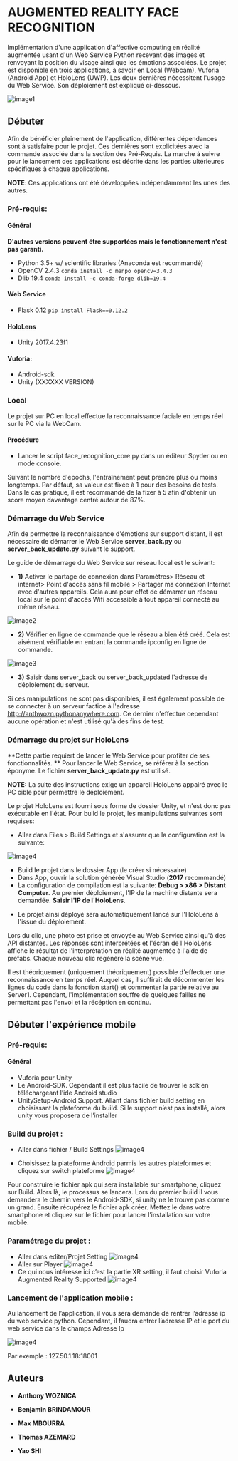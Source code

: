# AUGMENTED REALITY FACE RECOGNITION

Implémentation d'une application d'affective computing en réalité augmentée usant d'un Web Service Python recevant des images et renvoyant la position du visage ainsi que les émotions associées.
Le projet est disponible en trois applications, à savoir en Local (Webcam), Vuforia (Android App) et HoloLens (UWP). Les deux dernières nécessitent l'usage du Web Service. Son déploiement est expliqué ci-dessous.

![image1](https://github.com/thewozn/Projet-VR---ET5-INFO/blob/master/Images/Background.png)

## Débuter
Afin de bénéficier pleinement de l'application, différentes dépendances sont à satisfaire pour le projet. Ces dernières sont explicitées avec la commande associée dans la section des Pré-Requis. La marche à suivre pour le lancement des applications est décrite dans les parties ultérieures spécifiques à chaque applications.

**NOTE**: Ces applications ont été développées indépendamment les unes des autres.


### Pré-requis:
#### Général
**D'autres versions peuvent être supportées mais le fonctionnement n'est pas garanti.**
* Python 3.5+ w/ scientific libraries (Anaconda est recommandé)
* OpenCV 2.4.3 `conda install -c menpo opencv=3.4.3`
* Dlib 19.4 `conda install -c conda-forge dlib=19.4`

#### Web Service
* Flask 0.12 `pip install Flask==0.12.2`

#### HoloLens
- Unity 2017.4.23f1

#### Vuforia:
- Android-sdk
- Unity (XXXXXX VERSION)


### Local
Le projet sur PC en local effectue la reconnaissance faciale en temps réel sur le PC via la WebCam.

#### Procédure
* Lancer le script face_recognition_core.py dans un éditeur Spyder ou en mode console. 

Suivant le nombre d'epochs, l'entraînement peut prendre plus ou moins longtemps. Par défaut, sa valeur est fixée à 1 pour des besoins de tests. Dans le cas pratique, il est recommandé de la fixer à 5 afin d'obtenir un score moyen davantage centré autour de 87%.

### Démarrage du Web Service
Afin de permettre la reconnaissance d'émotions sur support distant, il est nécessaire de démarrer le Web Service **server_back.py** ou **server_back_update.py** suivant le support.

Le guide de démarrage du Web Service sur réseau local est le suivant:
* **1)** Activer le partage de connexion dans Paramètres> Réseau et internet> Point d'accès sans fil mobile > Partager ma connexion Internet avec d'autres appareils. Cela aura pour effet de démarrer un réseau local sur le point d'accès Wifi accessible à tout appareil connecté au même réseau.

![image2](https://github.com/thewozn/Projet-VR---ET5-INFO/blob/master/Images/pacs.PNG)


* **2)** Vérifier en ligne de commande que le réseau a bien été créé. Cela est aisément vérifiable en entrant la commande ipconfig en ligne de commande.

![image3](https://github.com/thewozn/Projet-VR---ET5-INFO/blob/master/Images/ipconfig.png)

* **3)** Saisir dans server_back ou server_back_updated l'adresse de déploiement du serveur.

Si ces manipulations ne sont pas disponibles, il est également possible de se connecter à un serveur factice à l'adresse http://anthwozn.pythonanywhere.com. Ce dernier n'effectue cependant aucune opération et n'est utilisé qu'à des fins de test.

### Démarrage du projet sur HoloLens
**Cette partie requiert de lancer le Web Service pour profiter de ses fonctionnalités. **
Pour lancer le Web Service, se référer à la section éponyme. Le fichier **server_back_update.py** est utilisé.

**NOTE:** La suite des instructions exige un appareil HoloLens appairé avec le PC cible pour permettre le déploiement.

Le projet HoloLens est fourni sous forme de dossier Unity, et n'est donc pas exécutable en l'état. Pour build le projet, les manipulations suivantes sont requises:
* Aller dans Files > Build Settings et s'assurer que la configuration est la suivante:

![image4](https://github.com/thewozn/Projet-VR---ET5-INFO/blob/master/Images/config_hololens.PNG)

* Build le projet dans le dossier App (le créer si nécessaire)
* Dans App, ouvrir la solution générée Visual Studio (**2017** recommandé)
* La configuration de compilation est la suivante: **Debug > x86 > Distant Computer**. Au premier déploiement, l'IP de la machine distante sera demandée. **Saisir l'IP de l'HoloLens**.
- Le projet ainsi déployé sera automatiquement lancé sur l'HoloLens à l'issue du déploiement.

Lors du clic, une photo est prise et envoyée au Web Service ainsi qu'à des API distantes. Les réponses sont interprétées et l'écran de l'HoloLens affiche le résultat de l'interprétation en réalité augmentée à l'aide de prefabs. Chaque nouveau clic regénère la scène vue.

Il est théoriquement (uniquement théoriquement) possible d'effectuer une reconnaissance en temps réel. Auquel cas, il suffirait de décommenter les lignes du code dans la fonction start() et commenter la partie relative au Server1. Cependant, l'implémentation souffre de quelques failles ne permettant pas l'envoi et la récéption en continu.


## Débuter l'expérience mobile 

### Pré-requis:
#### Général
* Vuforia pour Unity
* Le Android-SDK. Cependant il est plus facile de trouver le sdk en téléchargeant l’ide Android studio 
* UnitySetup-Android Support. Allant dans fichier build setting en choisissant la plateforme du build. Si le support n’est pas installé, alors unity vous proposera de l’installer 

### Build du projet :
* Aller dans fichier / Build Settings
![image4](https://github.com/thewozn/Projet-VR---ET5-INFO/blob/master/Images/rvi_build_setting.png)

*  Choisissez la plateforme Android parmis les autres plateformes et cliquez sur switch plateforme 
![image4](https://github.com/thewozn/Projet-VR---ET5-INFO/blob/master/Images/rvi_buil.PNG)

Pour construire le fichier apk qui sera installable sur smartphone, cliquez sur Build. Alors là, le processus se lancera. Lors du premier build il vous demandera le chemin vers le Android-SDK, si unity ne le trouve pas comme un grand.  Ensuite récupérez  le  fichier apk créer. Mettez le dans votre smartphone et cliquez sur le fichier pour lancer l’installation sur votre mobile.  

### Paramétrage du projet :
*  Aller dans editer/Projet Setting
![image4](https://github.com/thewozn/Projet-VR---ET5-INFO/blob/master/Images/rvi_setting.png)
* Aller sur Player 
![image4](https://github.com/thewozn/Projet-VR---ET5-INFO/blob/master/Images/rvi_plauer.PNG)
* Ce qui nous intéresse  ici c’est la partie XR setting, il faut choisir Vuforia Augmented Reality Supported 
![image4](https://github.com/thewozn/Projet-VR---ET5-INFO/blob/master/Images/rvi_xr.PNG)

### Lancement de l'application mobile :
Au lancement de l’application, il vous sera demandé de rentrer l’adresse ip du web service python. Cependant, il faudra entrer l’adresse IP et le port du web service dans le champs Adresse Ip

![image4](https://github.com/thewozn/Projet-VR---ET5-INFO/blob/master/Images/rvi_ipadresse.PNG)

Par exemple :  127.50.1.18:18001
               
## Auteurs

* **Anthony WOZNICA**

* **Benjamin BRINDAMOUR**
* **Max MBOURRA**

* **Thomas AZEMARD**

* **Yao SHI**
